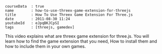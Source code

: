 ```
courseData	: true
name        : how-to-use-threex-game-extension-for-threejs
title       : How To Use Threex Game Extension For Three.js
date        : 2011-08-30 11:24
youtubeId   : eJpqBKJCpSI
tags        : [threejs, gamedev]
```

This video explains what are threex game extension for three.js.
You will learn how to find the game extension that you need,
How to install them and how to include them in your own games.